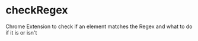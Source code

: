 # checkRegex
Chrome Extension to check if an element matches the Regex and what to do if it is or isn't
